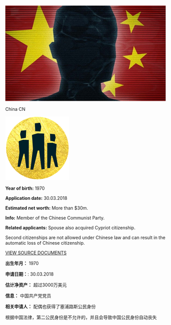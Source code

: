 ![AnonChina.jpg](AnonChina.jpg)

China CN

![family](../../icons/icon-family.png)  

**Year of birth:** 1970

**Application date:** 30.03.2018

**Estimated net worth:** More than $30m.

**Info:** Member of the Chinese Communist Party.

**Related applicants:** Spouse also acquired Cypriot citizenship.

Second citizenships are not allowed under Chinese law and can result in the automatic loss of Chinese citizenship. 

[VIEW SOURCE DOCUMENTS](X-ZH-14.pdf)

**出生年月：** 1970

**申请日期：**: 30.03.2018

**估计净资产：** 超过3000万美元

**信息：** 中国共产党党员

**相关申请人：** 配偶也获得了塞浦路斯公民身份

根据中国法律，第二公民身份是不允许的，并且会导致中国公民身份自动丧失
